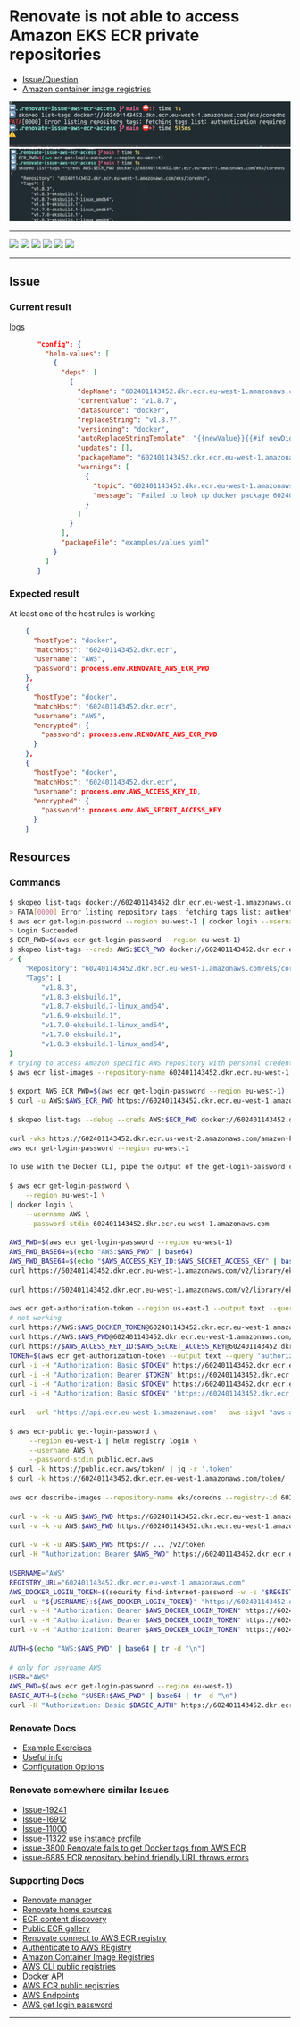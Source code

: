 # Renovate is not able to access Amazon EKS ECR private repositories

- [Issue/Question](https://github.com/renovatebot/renovate/discussions/23837)
- [Amazon container image registries](https://docs.aws.amazon.com/eks/latest/userguide/add-ons-images.html)

![not authorized can't list images](assets/cannot-list-tags.png "not authorized can't list images")
![authorized](assets/can-list-tags.png "authorized and can list tags")


---

![](https://img.shields.io/github/commit-activity/m/ik-workshop/renovate-issue-aws-ecr-access/)
![](https://img.shields.io/github/last-commit/ik-workshop/renovate-issue-aws-ecr-access/)
[![](https://img.shields.io/github/license/ivankatliarchuk/.github)](https://github.com/ivankatliarchuk/.github/LICENCE)
[![](https://img.shields.io/github/languages/code-size/ik-workshop/renovate-issue-aws-ecr-access/)](https://github.com/ik-workshop/renovate-issue-aws-ecr-access/)
[![](https://img.shields.io/github/repo-size/ik-workshop/renovate-issue-aws-ecr-access/)](https://github.com/ik-workshop/renovate-issue-aws-ecr-access/)
![](https://img.shields.io/github/languages/top/ik-workshop/renovate-issue-aws-ecr-access/?color=green&logo=markdown&logoColor=blue)

---

## Issue

### Current result

[logs](output.log)

```json
       "config": {
         "helm-values": [
           {
             "deps": [
               {
                 "depName": "602401143452.dkr.ecr.eu-west-1.amazonaws.com/eks/coredns",
                 "currentValue": "v1.8.7",
                 "datasource": "docker",
                 "replaceString": "v1.8.7",
                 "versioning": "docker",
                 "autoReplaceStringTemplate": "{{newValue}}{{#if newDigest}}@{{newDigest}}{{/if}}",
                 "updates": [],
                 "packageName": "602401143452.dkr.ecr.eu-west-1.amazonaws.com/eks/coredns",
                 "warnings": [
                   {
                     "topic": "602401143452.dkr.ecr.eu-west-1.amazonaws.com/eks/coredns",
                     "message": "Failed to look up docker package 602401143452.dkr.ecr.eu-west-1.amazonaws.com/eks/coredns"
                   }
                 ]
               }
             ],
             "packageFile": "examples/values.yaml"
           }
         ]
       }
```

### Expected result

At least one of the host rules is working

```json
    {
      "hostType": "docker",
      "matchHost": "602401143452.dkr.ecr",
      "username": "AWS",
      "password": process.env.RENOVATE_AWS_ECR_PWD
    },
    {
      "hostType": "docker",
      "matchHost": "602401143452.dkr.ecr",
      "username": "AWS",
      "encrypted": {
        "password": process.env.RENOVATE_AWS_ECR_PWD
      }
    },
    {
      "hostType": "docker",
      "matchHost": "602401143452.dkr.ecr",
      "username": process.env.AWS_ACCESS_KEY_ID,
      "encrypted": {
        "password": process.env.AWS_SECRET_ACCESS_KEY
      }
    }
```

## Resources

### Commands

```sh
$ skopeo list-tags docker://602401143452.dkr.ecr.eu-west-1.amazonaws.com/eks/coredns
> FATA[0000] Error listing repository tags: fetching tags list: authentication required
$ aws ecr get-login-password --region eu-west-1 | docker login --username AWS --password-stdin 602401143452.dkr.ecr.eu-west-1.amazonaws.com
> Login Succeeded
$ ECR_PWD=$(aws ecr get-login-password --region eu-west-1)
$ skopeo list-tags --creds AWS:$ECR_PWD docker://602401143452.dkr.ecr.eu-west-1.amazonaws.com/eks/coredns
> {
    "Repository": "602401143452.dkr.ecr.eu-west-1.amazonaws.com/eks/coredns",
    "Tags": [
        "v1.8.3",
        "v1.8.3-eksbuild.1",
        "v1.8.7-eksbuild.7-linux_amd64",
        "v1.6.9-eksbuild.1",
        "v1.7.0-eksbuild.1-linux_amd64",
        "v1.7.0-eksbuild.1",
        "v1.8.3-eksbuild.1-linux_amd64",
}
# trying to access Amazon specific AWS repository with personal credentials
$ aws ecr list-images --repository-name 602401143452.dkr.ecr.eu-west-1.amazonaws.com/eks/coredns --region eu-west-1

$ export AWS_ECR_PWD=$(aws ecr get-login-password --region eu-west-1)
$ curl -u AWS:$AWS_ECR_PWD https://602401143452.dkr.ecr.eu-west-1.amazonaws.com/v2/library/eks/coredns/tags/list

$ skopeo list-tags --debug --creds AWS:$ECR_PWD docker://602401143452.dkr.ecr.eu-west-1.amazonaws.com/eks/coredns

curl -vks https://602401143452.dkr.ecr.us-west-2.amazonaws.com/amazon-k8s-cni:v1.3.2
aws ecr get-login-password --region eu-west-1

To use with the Docker CLI, pipe the output of the get-login-password command to the docker login command. When retrieving the password, ensure that you specify the same Region that your Amazon ECR registry exists in.

$ aws ecr get-login-password \
    --region eu-west-1 \
| docker login \
    --username AWS \
    --password-stdin 602401143452.dkr.ecr.eu-west-1.amazonaws.com

AWS_PWD=$(aws ecr get-login-password --region eu-west-1)
AWS_PWD_BASE64=$(echo "AWS:$AWS_PWD" | base64)
AWS_PWD_BASE64=$(echo "$AWS_ACCESS_KEY_ID:$AWS_SECRET_ACCESS_KEY" | base64)
curl https://602401143452.dkr.ecr.eu-west-1.amazonaws.com/v2/library/eks/coredns/tags/list -H "Authorization: Basic $AWS_PWD_BASE64"

curl https://602401143452.dkr.ecr.eu-west-1.amazonaws.com/v2/library/eks/coredns/tags/list -H "Authorization: Bearer $AWS_DOCKER_TOKEN"

aws ecr get-authorization-token --region us-east-1 --output text --query authorizationData[].authorizationToken | base64 -d | cut -d: -f2
# not working
curl https://AWS:$AWS_DOCKER_TOKEN@602401143452.dkr.ecr.eu-west-1.amazonaws.com/v2/library/eks/coredns/tags/list
curl https://AWS:$AWS_PWD@602401143452.dkr.ecr.eu-west-1.amazonaws.com/v2/library/eks/coredns/tags/list
curl https://$AWS_ACCESS_KEY_ID:$AWS_SECRET_ACCESS_KEY@602401143452.dkr.ecr.eu-west-1.amazonaws.com/v2/library/eks/coredns/tags/list
TOKEN=$(aws ecr get-authorization-token --output text --query 'authorizationData[].authorizationToken' --region eu-west-1)
curl -i -H "Authorization: Basic $TOKEN" https://602401143452.dkr.ecr.eu-west-1.amazonaws.com/v2/amazonlinux/tags/list
curl -i -H "Authorization: Bearer $TOKEN" https://602401143452.dkr.ecr.eu-west-1.amazonaws.com/v2/amazonlinux/tags/list
curl -i -H "Authorization: Basic $TOKEN" https://602401143452.dkr.ecr.eu-west-1.amazonaws.com/v2/library/eks/coredns/tags/list
curl -i -H "Authorization: Basic $TOKEN" 'https://602401143452.dkr.ecr.eu-west-1.amazonaws.com/token'

curl --url 'https://api.ecr.eu-west-1.amazonaws.com' --aws-sigv4 "aws:amz:eu-west-1:ecr" --user "AWS:$AWS_PWD"

$ aws ecr-public get-login-password \
     --region eu-west-1 | helm registry login \
     --username AWS \
     --password-stdin public.ecr.aws
$ curl -k https://public.ecr.aws/token/ | jq -r '.token'
$ curl -k https://602401143452.dkr.ecr.eu-west-1.amazonaws.com/token/ | jq -r '.token'

aws ecr describe-images --repository-name eks/coredns --registry-id 602401143452 --region eu-west-1

curl -v -k -u AWS:$AWS_PWD https://602401143452.dkr.ecr.eu-west-1.amazonaws.com/v2/token
curl -v -k -u AWS:$AWS_PWD https://602401143452.dkr.ecr.eu-west-1.amazonaws.com/v2/users/login?refresh_token=true

curl -v -k -u AWS:$AWS_PWS https:// ... /v2/token
curl -H "Authorization: Bearer $AWS_PWD" https://602401143452.dkr.ecr.eu-west-1.amazonaws.com/v2/eks/coredns/manifests/latest

USERNAME="AWS"
REGISTRY_URL="602401143452.dkr.ecr.eu-west-1.amazonaws.com"
AWS_DOCKER_LOGIN_TOKEN=$(security find-internet-password -w -s "$REGISTRY_URL" -a "AWS")
curl -u "${USERNAME}:${AWS_DOCKER_LOGIN_TOKEN}" "https://602401143452.dkr.ecr.eu-west-1.amazonaws.com/v2/eks/coredns/tags/list"
curl -v -H "Authorization: Bearer $AWS_DOCKER_LOGIN_TOKEN" https://602401143452.dkr.ecr.eu-west-1.amazonaws.com/v2/eks/coredns/manifests/latest
curl -v -H "Authorization: Bearer $AWS_DOCKER_LOGIN_TOKEN" https://602401143452.dkr.ecr.eu-west-1.amazonaws.com/v2/eks/coredns/tags/list
curl -v -H "Authorization: Bearer $AWS_DOCKER_LOGIN_TOKEN" https://602401143452.dkr.ecr.eu-west-1.amazonaws.com/eks/coredns/tags/list

AUTH=$(echo "AWS:$AWS_PWD" | base64 | tr -d "\n")

# only for username AWS
USER="AWS"
AWS_PWD=$(aws ecr get-login-password --region eu-west-1)
BASIC_AUTH=$(echo "$USER:$AWS_PWD" | base64 | tr -d "\n")
curl -H "Authorization: Basic $BASIC_AUTH" https://602401143452.dkr.ecr.eu-west-1.amazonaws.com/v2/eks/coredns/tags/list | jq
```

### Renovate Docs

- [Example Exercises](./examples)
- [Useful info](./docs/Notes.md)
- [Configuration Options](https://docs.renovatebot.com/configuration-options/)

### Renovate somewhere similar Issues

- [Issue-19241](https://github.com/renovatebot/renovate/issues/19241)
- [Issue-16912](https://github.com/renovatebot/renovate/issues/16912)
- [Issue-11000](https://github.com/helm/helm/issues/11000)
- [Issue-11322 use instance profile](https://github.com/renovatebot/renovate/issues/11322)
- [issue-3800 Renovate fails to get Docker tags from AWS ECR](https://github.com/renovatebot/renovate/issues/3800)
- [issue-6885 ECR repository behind friendly URL throws errors](https://github.com/renovatebot/renovate/issues/6885)

### Supporting Docs

- [Renovate manager](https://docs.renovatebot.com/modules/manager/)
- [Renovate home sources](https://github.com/renovatebot/renovate/blob/main/lib/modules/manager/helmv3/artifacts.ts#L36)
- [ECR content discovery](https://github.com/opencontainers/distribution-spec/blob/main/spec.md#content-discovery)
- [Public ECR gallery](https://gallery.ecr.aws/)
- [Renovate connect to AWS ECR registry](https://docs.renovatebot.com/docker/#aws-ecr-amazon-web-services-elastic-container-registry)
- [Authenticate to AWS REgistry](https://docs.aws.amazon.com/eks/latest/userguide/copy-image-to-repository.html)
- [Amazon Container Image Registries](https://docs.aws.amazon.com/eks/latest/userguide/add-ons-images.html)
- [AWS CLI public registries](https://docs.aws.amazon.com/cli/latest/reference/ecr-public/index.html)
- [Docker API](https://docs.docker.com/registry/spec/api/)
- [AWS ECR public registries](https://docs.aws.amazon.com/AmazonECR/latest/public/public-registries.html)
- [AWS Endpoints](https://docs.aws.amazon.com/general/latest/gr/ecr.html)
- [AWS get login password](https://docs.aws.amazon.com/cli/latest/reference/ecr/get-login-password.html)

---

<!-- resources -->
[template.generate]: https://github.com/ik-workshop/renovate-issue-aws-ecr-access/generate
[code-style.badge]: https://img.shields.io/badge/code_style-prettier-ff69b4.svg?style=flat-square
